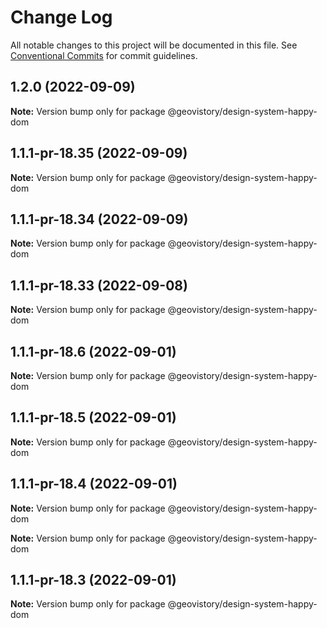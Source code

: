 # Change Log

All notable changes to this project will be documented in this file.
See [Conventional Commits](https://conventionalcommits.org) for commit guidelines.

## 1.2.0 (2022-09-09)

**Note:** Version bump only for package @geovistory/design-system-happy-dom





## 1.1.1-pr-18.35 (2022-09-09)

**Note:** Version bump only for package @geovistory/design-system-happy-dom





## 1.1.1-pr-18.34 (2022-09-09)

**Note:** Version bump only for package @geovistory/design-system-happy-dom





## 1.1.1-pr-18.33 (2022-09-08)

**Note:** Version bump only for package @geovistory/design-system-happy-dom





## 1.1.1-pr-18.6 (2022-09-01)

**Note:** Version bump only for package @geovistory/design-system-happy-dom





## 1.1.1-pr-18.5 (2022-09-01)

**Note:** Version bump only for package @geovistory/design-system-happy-dom





## 1.1.1-pr-18.4 (2022-09-01)

**Note:** Version bump only for package @geovistory/design-system-happy-dom







**Note:** Version bump only for package @geovistory/design-system-happy-dom





## 1.1.1-pr-18.3 (2022-09-01)

**Note:** Version bump only for package @geovistory/design-system-happy-dom
